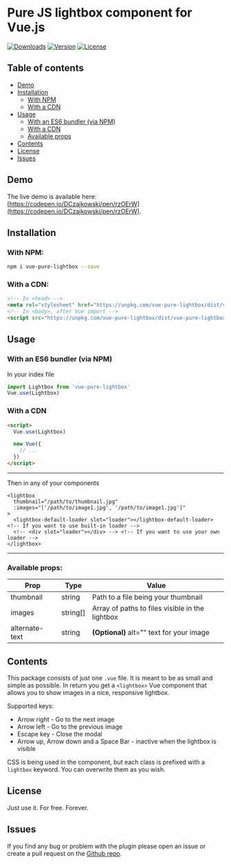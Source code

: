 # Pure JS lightbox component for Vue.js
<a href="https://www.npmjs.com/package/vue-pure-lightbox"><img src="https://img.shields.io/npm/dt/vue-pure-lightbox.svg" alt="Downloads"></a>
<a href="https://www.npmjs.com/package/vue-pure-lightbox"><img src="https://img.shields.io/npm/v/vue-pure-lightbox.svg" alt="Version"></a>
<a href="https://spdx.org/licenses/MIT.html"><img src="https://img.shields.io/npm/l/vue-pure-lightbox.svg" alt="License"></a>

## Table of contents
* [Demo](#demo)
* [Installation](#installation)
  * [With NPM](#with-npm)
  * [With a CDN](#with-a-cdn)
* [Usage](#usage)
  * [With an ES6 bundler (via NPM)](#with-an-es6-bundler-via-npm)
  * [With a CDN](#with-a-cdn)
  * [Available props](#available-props)
* [Contents](#contents)
* [License](#license)
* [Issues](#issues)

## Demo
The live demo is available here: [https://codepen.io/DCzajkowski/pen/rzOErW](https://codepen.io/DCzajkowski/pen/rzOErW).

## Installation
### With NPM:
```bash
npm i vue-pure-lightbox --save
```

### With a CDN:
```html
<!-- In <head> -->
<meta rel="stylesheet" href="https://unpkg.com/vue-pure-lightbox/dist/vue-pure-lightbox.css">
<!-- In <body>, after Vue import -->
<script src="https://unpkg.com/vue-pure-lightbox/dist/vue-pure-lightbox.js"></script>
```

## Usage
### With an ES6 bundler (via NPM)
In your index file
```js
import Lightbox from 'vue-pure-lightbox'
Vue.use(Lightbox)
```

### With a CDN
```html
<script>
  Vue.use(Lightbox)

  new Vue({
    // ...
  })
</script>
```

---

Then in any of your components
```vue
<lightbox
  thumbnail="/path/to/thumbnail.jpg"
  :images="['/path/to/image1.jpg', '/path/to/image1.jpg']"
>
  <lightbox-default-loader slot="loader"></lightbox-default-loader> <!-- If you want to use built-in loader -->
  <!-- <div slot="loader"></div> --> <!-- If you want to use your own loader -->
</lightbox>
```

---

### Available props:

| Prop           | Type     | Value                                           |
| -------------- | -------- | ----------------------------------------------- |
| thumbnail      | string   | Path to a file being your thumbnail             |
| images         | string[] | Array of paths to files visible in the lightbox |
| alternate-text | string   | **(Optional)** alt="" text for your image       |

## Contents
This package consists of just one `.vue` file. It is meant to be as small and simple as possible.
In return you get a `<lightbox>` Vue component that allows you to show images in a nice, responsive lightbox.

Supported keys:
- Arrow right - Go to the next image
- Arrow left - Go to the previous image
- Escape key - Close the modal
- Arrow up, Arrow down and a Space Bar - inactive when the lightbox is visible

CSS is being used in the component, but each class is prefixed with a `lightbox` keyword. You can overwrite them as you wish.

## License
Just use it. For free. Forever.

## Issues
If you find any bug or problem with the plugin please open an issue or create a pull request on the [Github repo](https://github.com/DCzajkowski/vue-pure-lightbox).
